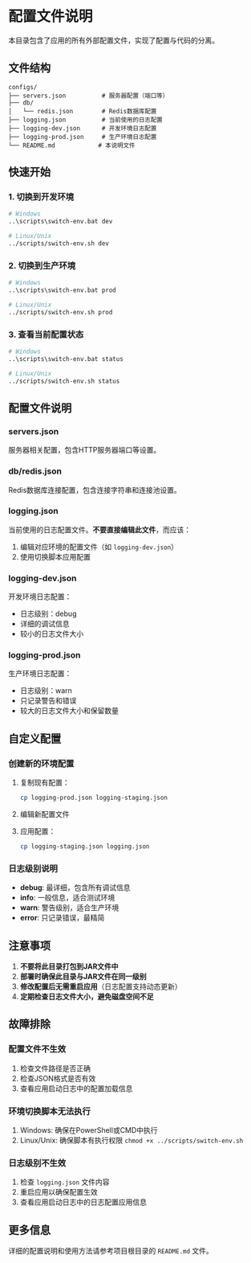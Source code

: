 # 配置文件说明

本目录包含了应用的所有外部配置文件，实现了配置与代码的分离。

## 文件结构

```
configs/
├── servers.json          # 服务器配置（端口等）
├── db/
│   └── redis.json        # Redis数据库配置
├── logging.json          # 当前使用的日志配置
├── logging-dev.json      # 开发环境日志配置
├── logging-prod.json     # 生产环境日志配置
└── README.md            # 本说明文件
```

## 快速开始

### 1. 切换到开发环境
```bash
# Windows
..\scripts\switch-env.bat dev

# Linux/Unix
../scripts/switch-env.sh dev
```

### 2. 切换到生产环境
```bash
# Windows
..\scripts\switch-env.bat prod

# Linux/Unix
../scripts/switch-env.sh prod
```

### 3. 查看当前配置状态
```bash
# Windows
..\scripts\switch-env.bat status

# Linux/Unix
../scripts/switch-env.sh status
```

## 配置文件说明

### servers.json
服务器相关配置，包含HTTP服务器端口等设置。

### db/redis.json
Redis数据库连接配置，包含连接字符串和连接池设置。

### logging.json
当前使用的日志配置文件。**不要直接编辑此文件**，而应该：
1. 编辑对应环境的配置文件（如 `logging-dev.json`）
2. 使用切换脚本应用配置

### logging-dev.json
开发环境日志配置：
- 日志级别：debug
- 详细的调试信息
- 较小的日志文件大小

### logging-prod.json
生产环境日志配置：
- 日志级别：warn
- 只记录警告和错误
- 较大的日志文件大小和保留数量

## 自定义配置

### 创建新的环境配置
1. 复制现有配置：
   ```bash
   cp logging-prod.json logging-staging.json
   ```

2. 编辑新配置文件

3. 应用配置：
   ```bash
   cp logging-staging.json logging.json
   ```

### 日志级别说明
- **debug**: 最详细，包含所有调试信息
- **info**: 一般信息，适合测试环境
- **warn**: 警告级别，适合生产环境
- **error**: 只记录错误，最精简

## 注意事项

1. **不要将此目录打包到JAR文件中**
2. **部署时确保此目录与JAR文件在同一级别**
3. **修改配置后无需重启应用**（日志配置支持动态更新）
4. **定期检查日志文件大小，避免磁盘空间不足**

## 故障排除

### 配置文件不生效
1. 检查文件路径是否正确
2. 检查JSON格式是否有效
3. 查看应用启动日志中的配置加载信息

### 环境切换脚本无法执行
1. Windows: 确保在PowerShell或CMD中执行
2. Linux/Unix: 确保脚本有执行权限 `chmod +x ../scripts/switch-env.sh`

### 日志级别不生效
1. 检查 `logging.json` 文件内容
2. 重启应用以确保配置生效
3. 查看应用启动日志中的日志配置应用信息

## 更多信息

详细的配置说明和使用方法请参考项目根目录的 `README.md` 文件。